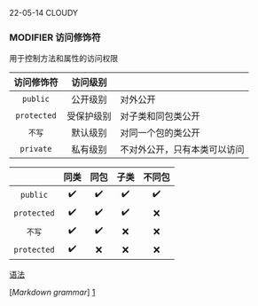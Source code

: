 22-05-14  CLOUDY  
### MODIFIER 访问修饰符  
用于控制方法和属性的访问权限

 | 访问修饰符| 访问级别 |  |
 | :---: | :---: | :--- |  
 | `public` | 公开级别 | 对外公开 |   
 | `protected` |受保护级别 | 对子类和同包类公开 |    
 | `不写` |默认级别 | 对同一个包的类公开 |   
 | `private` |私有级别 | 不对外公开，只有本类可以访问 |  
 
 | |同类 | 同包 | 子类 | 不同包 |  
 |:---: | :---: | :---: | :---: | :---: | 
 |`public`  | :heavy_check_mark: | :heavy_check_mark: | :heavy_check_mark: | :heavy_check_mark: |    
 |`protected` | :heavy_check_mark: | :heavy_check_mark: | :heavy_check_mark: | :x: |    
 |`不写` | :heavy_check_mark: | :heavy_check_mark: | :x: | :x: |    
 |`protected` | :heavy_check_mark: | :x: | :x: | :x: |  
   
     
  







[语法](https://markdown.com.cn/basic-syntax/"Markdown语法")  

[*Markdown grammar*] [1]  
  
    
[1]: <https://markdown.com.cn/basic-syntax/> "Markdown grammar" 